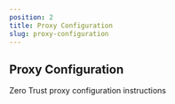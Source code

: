 ```yaml
---
position: 2
title: Proxy Configuration
slug: proxy-configuration
---
```


## Proxy Configuration

Zero Trust proxy configuration instructions
